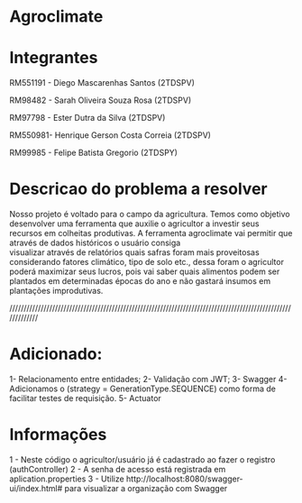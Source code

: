 # Agroclimate 

# Integrantes

RM551191 - Diego Mascarenhas Santos (2TDSPV)

RM98482 - Sarah Oliveira Souza Rosa (2TDSPV)

RM97798 - Ester Dutra da Silva  (2TDSPV)

RM550981- Henrique Gerson Costa Correia (2TDSPV)

RM99985 - Felipe Batista Gregorio (2TDSPY)


# Descricao do problema a resolver

Nosso projeto é voltado para o campo da agricultura. Temos como objetivo desenvolver
uma ferramenta que auxilie o agricultor a investir seus recursos em colheitas produtivas.
A ferramenta agroclimate vai permitir que através de dados históricos o usuário consiga  
visualizar através de relatórios quais safras foram mais proveitosas considerando fatores
climático, tipo de solo etc., dessa foram o agricultor poderá maximizar seus lucros, pois vai
saber quais alimentos podem ser plantados em determinadas épocas do ano e não gastará
insumos em plantações improdutivas.

/////////////////////////////////////////////////////////////////////////////////////////////////////////////

# Adicionado: 
1- Relacionamento entre entidades;
2- Validação com JWT;
3- Swagger
4- Adicionamos o (strategy = GenerationType.SEQUENCE) como forma de facilitar testes de requisição.
5- Actuator

# Informações

1 - Neste código o agricultor/usuário já é cadastrado ao fazer o registro (authController)
2 - A senha de acesso está registrada em aplication.properties
3 - Utilize http://localhost:8080/swagger-ui/index.html# para visualizar a organização com Swagger